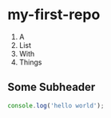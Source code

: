 # my-first-repo

1) A
1) List
1) With
1) Things

## Some Subheader

````js
console.log('hello world');
````
